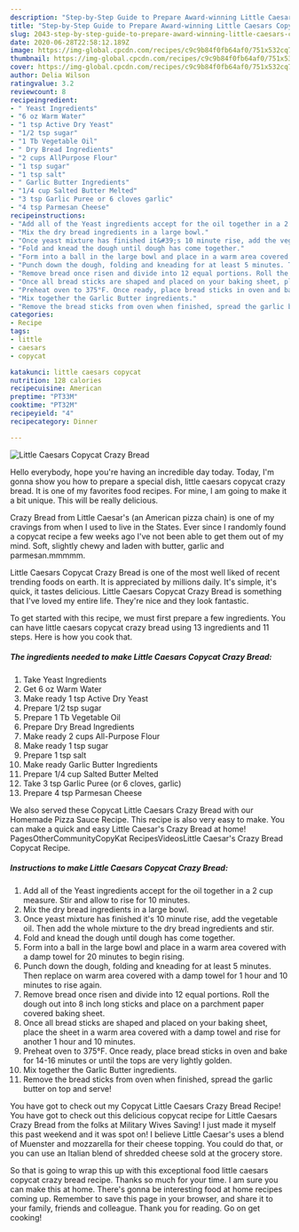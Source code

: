 ```yaml
---
description: "Step-by-Step Guide to Prepare Award-winning Little Caesars Copycat Crazy Bread"
title: "Step-by-Step Guide to Prepare Award-winning Little Caesars Copycat Crazy Bread"
slug: 2043-step-by-step-guide-to-prepare-award-winning-little-caesars-copycat-crazy-bread
date: 2020-06-28T22:58:12.189Z
image: https://img-global.cpcdn.com/recipes/c9c9b84f0fb64af0/751x532cq70/little-caesars-copycat-crazy-bread-recipe-main-photo.jpg
thumbnail: https://img-global.cpcdn.com/recipes/c9c9b84f0fb64af0/751x532cq70/little-caesars-copycat-crazy-bread-recipe-main-photo.jpg
cover: https://img-global.cpcdn.com/recipes/c9c9b84f0fb64af0/751x532cq70/little-caesars-copycat-crazy-bread-recipe-main-photo.jpg
author: Delia Wilson
ratingvalue: 3.2
reviewcount: 8
recipeingredient:
- " Yeast Ingredients"
- "6 oz Warm Water"
- "1 tsp Active Dry Yeast"
- "1/2 tsp sugar"
- "1 Tb Vegetable Oil"
- " Dry Bread Ingredients"
- "2 cups AllPurpose Flour"
- "1 tsp sugar"
- "1 tsp salt"
- " Garlic Butter Ingredients"
- "1/4 cup Salted Butter Melted"
- "3 tsp Garlic Puree or 6 cloves garlic"
- "4 tsp Parmesan Cheese"
recipeinstructions:
- "Add all of the Yeast ingredients accept for the oil together in a 2 cup measure. Stir and allow to rise for 10 minutes."
- "Mix the dry bread ingredients in a large bowl."
- "Once yeast mixture has finished it&#39;s 10 minute rise, add the vegetable oil. Then add the whole mixture to the dry bread ingredients and stir."
- "Fold and knead the dough until dough has come together."
- "Form into a ball in the large bowl and place in a warm area covered with a damp towel for 20 minutes to begin rising."
- "Punch down the dough, folding and kneading for at least 5 minutes. Then replace on warm area covered with a damp towel for 1 hour and 10 minutes to rise again."
- "Remove bread once risen and divide into 12 equal portions. Roll the dough out into 8 inch long sticks and place on a parchment paper covered baking sheet."
- "Once all bread sticks are shaped and placed on your baking sheet, place the sheet in a warm area covered with a damp towel and rise for another 1 hour and 10 minutes."
- "Preheat oven to 375°F. Once ready, place bread sticks in oven and bake for 14-16 minutes or until the tops are very lightly golden."
- "Mix together the Garlic Butter ingredients."
- "Remove the bread sticks from oven when finished, spread the garlic butter on top and serve!"
categories:
- Recipe
tags:
- little
- caesars
- copycat

katakunci: little caesars copycat 
nutrition: 128 calories
recipecuisine: American
preptime: "PT33M"
cooktime: "PT32M"
recipeyield: "4"
recipecategory: Dinner

---
```



![Little Caesars Copycat Crazy Bread](https://img-global.cpcdn.com/recipes/c9c9b84f0fb64af0/751x532cq70/little-caesars-copycat-crazy-bread-recipe-main-photo.jpg)

Hello everybody, hope you're having an incredible day today. Today, I'm gonna show you how to prepare a special dish, little caesars copycat crazy bread. It is one of my favorites food recipes. For mine, I am going to make it a bit unique. This will be really delicious.

Crazy Bread from Little Caesar&#39;s (an American pizza chain) is one of my cravings from when I used to live in the States. Ever since I randomly found a copycat recipe a few weeks ago I&#39;ve not been able to get them out of my mind. Soft, slightly chewy and laden with butter, garlic and parmesan.mmmmm.

Little Caesars Copycat Crazy Bread is one of the most well liked of recent trending foods on earth. It is appreciated by millions daily. It's simple, it's quick, it tastes delicious. Little Caesars Copycat Crazy Bread is something that I've loved my entire life. They're nice and they look fantastic.


To get started with this recipe, we must first prepare a few ingredients. You can have little caesars copycat crazy bread using 13 ingredients and 11 steps. Here is how you cook that.

<!--inarticleads1-->

##### The ingredients needed to make Little Caesars Copycat Crazy Bread:

1. Take  Yeast Ingredients
1. Get 6 oz Warm Water
1. Make ready 1 tsp Active Dry Yeast
1. Prepare 1/2 tsp sugar
1. Prepare 1 Tb Vegetable Oil
1. Prepare  Dry Bread Ingredients
1. Make ready 2 cups All-Purpose Flour
1. Make ready 1 tsp sugar
1. Prepare 1 tsp salt
1. Make ready  Garlic Butter Ingredients
1. Prepare 1/4 cup Salted Butter Melted
1. Take 3 tsp Garlic Puree (or 6 cloves, garlic)
1. Prepare 4 tsp Parmesan Cheese


We also served these Copycat Little Caesars Crazy Bread with our Homemade Pizza Sauce Recipe. This recipe is also very easy to make. You can make a quick and easy Little Caesar&#39;s Crazy Bread at home! PagesOtherCommunityCopyKat RecipesVideosLittle Caesar&#39;s Crazy Bread Copycat Recipe. 

<!--inarticleads2-->

##### Instructions to make Little Caesars Copycat Crazy Bread:

1. Add all of the Yeast ingredients accept for the oil together in a 2 cup measure. Stir and allow to rise for 10 minutes.
1. Mix the dry bread ingredients in a large bowl.
1. Once yeast mixture has finished it&#39;s 10 minute rise, add the vegetable oil. Then add the whole mixture to the dry bread ingredients and stir.
1. Fold and knead the dough until dough has come together.
1. Form into a ball in the large bowl and place in a warm area covered with a damp towel for 20 minutes to begin rising.
1. Punch down the dough, folding and kneading for at least 5 minutes. Then replace on warm area covered with a damp towel for 1 hour and 10 minutes to rise again.
1. Remove bread once risen and divide into 12 equal portions. Roll the dough out into 8 inch long sticks and place on a parchment paper covered baking sheet.
1. Once all bread sticks are shaped and placed on your baking sheet, place the sheet in a warm area covered with a damp towel and rise for another 1 hour and 10 minutes.
1. Preheat oven to 375°F. Once ready, place bread sticks in oven and bake for 14-16 minutes or until the tops are very lightly golden.
1. Mix together the Garlic Butter ingredients.
1. Remove the bread sticks from oven when finished, spread the garlic butter on top and serve!


You have got to check out my Copycat Little Caesars Crazy Bread Recipe! You have got to check out this delicious copycat recipe for Little Caesars Crazy Bread from the folks at Military Wives Saving! I just made it myself this past weekend and it was spot on! I believe Little Caesar&#39;s uses a blend of Muenster and mozzarella for their cheese topping. You could do that, or you can use an Italian blend of shredded cheese sold at the grocery store. 

So that is going to wrap this up with this exceptional food little caesars copycat crazy bread recipe. Thanks so much for your time. I am sure you can make this at home. There's gonna be interesting food at home recipes coming up. Remember to save this page in your browser, and share it to your family, friends and colleague. Thank you for reading. Go on get cooking!
